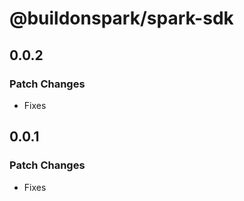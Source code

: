# @buildonspark/spark-sdk

## 0.0.2

### Patch Changes

- Fixes

## 0.0.1

### Patch Changes

- Fixes
